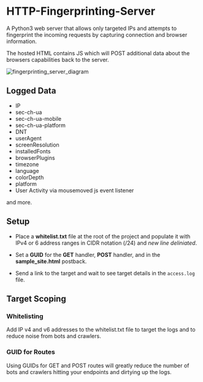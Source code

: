 # HTTP-Fingerprinting-Server

A Python3 web server that allows only targeted IPs and attempts to fingerprint the incoming requests by capturing connection and browser information. 

The hosted HTML contains JS which will POST additional data about the browsers capabilities back to the server.

![fingerprinting_server_diagram](https://user-images.githubusercontent.com/6628565/232662379-f3f4015f-94fc-41b4-834c-08e4aa12cd89.png)

## Logged Data
- IP
- sec-ch-ua
- sec-ch-ua-mobile
- sec-ch-ua-platform
- DNT
- userAgent
- screenResolution
- installedFonts
- browserPlugins
- timezone
- language
- colorDepth
- platform
- User Activity via mousemoved js event listener

and more.

## Setup

- Place a __whitelist.txt__ file at the root of the project and populate it with IPv4 or 6 address ranges in CIDR notation (/24) and _new line deliniated_.

- Set a __GUID__ for the __GET__ handler, __POST__ handler, and in the __sample_site.html__ postback.

- Send a link to the target and wait to see target details in the ```access.log``` file.

## Target Scoping

### Whitelisting

Add IP v4 and v6 addresses to the whitelist.txt file to target the logs and to reduce noise from bots and crawlers.

### GUID for Routes

Using GUIDs for GET and POST routes will greatly reduce the number of bots and crawlers hitting your endpoints and dirtying up the logs. 
